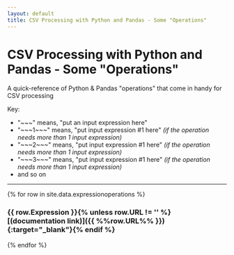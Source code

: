 ```yaml
---
layout: default
title: CSV Processing with Python and Pandas - Some "Operations"
---
```


# CSV Processing with Python and Pandas - Some "Operations"

A quick-reference of Python & Pandas "operations" that come in handy for CSV processing

Key:
* "\~\~\~" means, "put an input expression here"
* "\~\~\~1\~\~\~" means, "put input expression #1 here" _(if the operation needs more than 1 input expression)_
* "\~\~\~2\~\~\~" means, "put input expression #1 here" _(if the operation needs more than 1 input expression)_
* "\~\~\~3\~\~\~" means, "put input expression #1 here" _(if the operation needs more than 1 input expression)_
* and so on


---

{% for row in site.data.expressionoperations %}
### {{ row.Expression }}{% unless row.URL != '' %}[(documentation link)]({{ %%row.URL%% }}){:target="_blank"}{% endif %}
{% endfor %}
